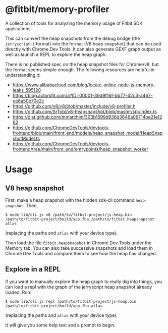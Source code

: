 @fitbit/memory-profiler
===============

A collection of tools for analyzing the memory usage of Fitbit SDK applications.

This can convert the heap snapshots from the debug bridge (the `jerryscript-1` format) into the
format (V8 heap snapshot) that can be used directly with Chrome Dev Tools.  It can also generate
GEXF graph output as well as launch a REPL to explore the heap graph.

There is no published spec on the heap snapshot files for Chrome/v8, but the format seems simple
enough.  The following resources are helpful in understanding it:

 - https://www.alibabacloud.com/blog/locate-online-node-js-memory-leaks_595120
 - https://blog.actorsfit.com/a?ID=00001-39d9f16f-bb77-42c3-a467-ee8a50e70e2c
 - https://github.com/v8/v8/blob/master/include/v8-profiler.h
 - https://github.com/SrTobi/v8-heapsnapshot/blob/master/src/index.ts
 - https://gist.github.com/mmarchini/303b1699d936d3649a09714be21e1262
 - https://github.com/ChromeDevTools/devtools-frontend/blob/main/front_end/models/heap_snapshot_model/HeapSnapshotModel.ts
 - https://github.com/ChromeDevTools/devtools-frontend/tree/main/front_end/entrypoints/heap_snapshot_worker

# Usage

## V8 heap snapshot

First, make a heap snapshot with the hidden sdk-cli command `heap-snapshot`.  Then,

```
$ node lib/cli.js v8 /path/to/fitbit-project/js-heap.bin /path/to/fitbit-project/build/app.fba /path/to/fitbit.heapsnapshot atlas
```

(replacing the paths and `atlas` with your device type).

Then load the file `fitbit.heapsnapshot` in Chrome Dev Tools under the Memory tab. You can also take
successive snapshots and load them in Chrome Dev Tools and compare them to see how the heap has
changed.

## Explore in a REPL

If you want to manually explore the heap graph to really dig into things, you can load a repl
with the graph of the jerryscript heap snapshot already loaded. Run:

```
$ node lib/cli.js repl /path/to/fitbit-project/js-heap.bin /path/to/fitbit-project/build/app.fba atlas
```

(replacing the paths and `atlas` with your device type).

It will give you some help text and a prompt to begin.
